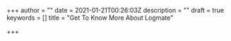+++
author = ""
date = 2021-01-21T00:26:03Z
description = ""
draft = true
keywords = []
title = "Get To Know More About Logmate"

+++
